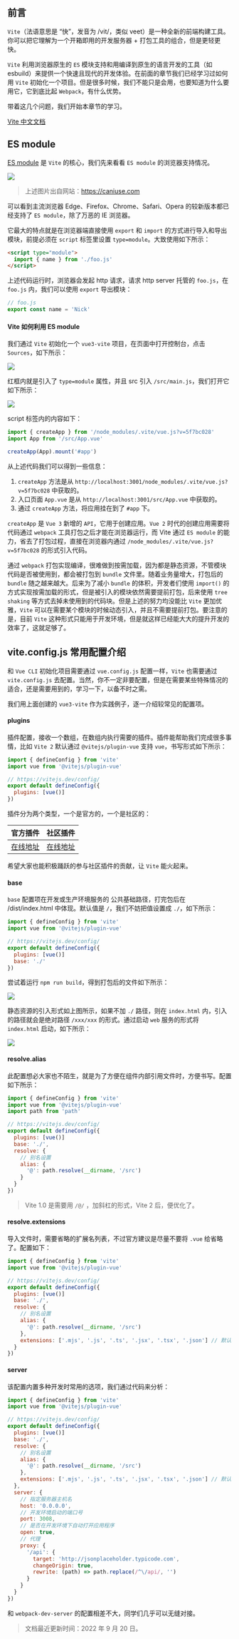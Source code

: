 ## 前言

`Vite`（法语意思是 “快”，发音为 /vit/，类似 veet）是一种全新的前端构建工具。你可以把它理解为一个开箱即用的开发服务器 + 打包工具的组合，但是更轻更快。

`Vite` 利用浏览器原生的 `ES` 模块支持和用编译到原生的语言开发的工具（如 esbuild）来提供一个快速且现代的开发体验。在前面的章节我们已经学习过如何用 `Vite` 初始化一个项目。但是很多时候，我们不能只是会用，也要知道为什么要用它，它到底比起 `Webpack`，有什么优势。

带着这几个问题，我们开始本章节的学习。

[Vite 中文文档](https://cn.vitejs.dev)

## ES module

[ES module](https://developer.mozilla.org/zh-CN/docs/Web/JavaScript/Guide/Modules?spm=a2c6h.12873639.0.0.58f832acSuXjmc) 是 `Vite` 的核心，我们先来看看 `ES module` 的浏览器支持情况。

![](https://p3-juejin.byteimg.com/tos-cn-i-k3u1fbpfcp/1f14b656328843c59dac4e829056d2eb~tplv-k3u1fbpfcp-zoom-1.image)

> 上述图片出自网站：https://caniuse.com

可以看到主流浏览器 Edge、Firefox、Chrome、Safari、Opera 的较新版本都已经支持了 `ES module`，除了万恶的 IE 浏览器。

它最大的特点就是在浏览器端直接使用 `export` 和 `import` 的方式进行导入和导出模块，前提必须在 `script` 标签里设置 `type=module`。大致使用如下所示：

```html
<script type="module">
  import { name } from './foo.js'
</script>
```

上述代码运行时，浏览器会发起 http 请求，请求 http server 托管的 `foo.js`，在 `foo.js` 内，我们可以使用 `export` 导出模块：

```javascript
// foo.js
export const name = 'Nick'
```

#### Vite 如何利用 ES module

我们通过 `Vite` 初始化一个 `vue3-vite` 项目，在页面中打开控制台，点击 `Sources`，如下所示：

![](https://p3-juejin.byteimg.com/tos-cn-i-k3u1fbpfcp/be02e0d0ddad4125a06a26633cd7796e~tplv-k3u1fbpfcp-zoom-1.image)

红框内就是引入了 `type=module` 属性，并且 src 引入 `/src/main.js`，我们打开它如下所示：

![](https://p3-juejin.byteimg.com/tos-cn-i-k3u1fbpfcp/5fa243d555814b51877ab720b201f95a~tplv-k3u1fbpfcp-zoom-1.image)

script 标签内的内容如下：

```javascript
import { createApp } from '/node_modules/.vite/vue.js?v=5f7bc028'
import App from '/src/App.vue'

createApp(App).mount('#app')
```

从上述代码我们可以得到一些信息：

1. `createApp` 方法是从 `http://localhost:3001/node_modules/.vite/vue.js?v=5f7bc028` 中获取的。
2. 入口页面 `App.vue` 是从 `http://localhost:3001/src/App.vue` 中获取的。
3. 通过 `createApp` 方法，将应用挂在到了 `#app` 下。

`createApp` 是 `Vue 3` 新增的 `API`，它用于创建应用。`Vue 2` 时代的创建应用需要将代码通过 `webpack` 工具打包之后才能在浏览器运行，而 Vite 通过 `ES module` 的能力，省去了打包过程，直接在浏览器内通过 `/node_modules/.vite/vue.js?v=5f7bc028` 的形式引入代码。

通过 `webpack` 打包实现编译，很难做到按需加载，因为都是静态资源，不管模块代码是否被使用到，都会被打包到 `bundle` 文件里。随着业务量增大，打包后的 `bundle` 随之越来越大。后来为了减小 `bundle` 的体积，开发者们使用 `import()` 的方式实现按需加载的形式，但是被引入的模块依然需要提前打包，后来使用 `tree shaking` 等方式去掉未使用到的代码块。但是上述的努力均没能比 `Vite` 更加优雅，`Vite` 可以在需要某个模块的时候动态引入，并且不需要提前打包。要注意的是，目前 `Vite` 这种形式只能用于开发环境，但是就这样已经能大大的提升开发的效率了，这就足够了。

## vite.config.js 常用配置介绍

和 `Vue CLI` 初始化项目需要通过 `vue.config.js` 配置一样，`Vite` 也需要通过 `vite.config.js` 去配置。当然，你不一定非要配置，但是在需要某些特殊情况的适合，还是需要用到的，学习一下，以备不时之需。

我们用上面创建的 `vue3-vite` 作为实践例子，逐一介绍较常见的配置项。

#### plugins

插件配置，接收一个数组，在数组内执行需要的插件。插件能帮助我们完成很多事情，比如 `Vite 2` 默认通过 `@vitejs/plugin-vue` 支持 `vue`，书写形式如下所示：

```js
import { defineConfig } from 'vite'
import vue from '@vitejs/plugin-vue'

// https://vitejs.dev/config/
export default defineConfig({
  plugins: [vue()]  
})
```

插件分为两个类型，一个是官方的，一个是社区的：

| 官方插件 | 社区插件 |
| --------- | ----- |
| [在线地址](https://cn.vitejs.dev/plugins/) | [在线地址](https://github.com/vitejs/awesome-vite) |

希望大家也能积极踊跃的参与社区插件的贡献，让 `Vite` 能火起来。

#### base
`base` 配置项在开发或生产环境服务的 公共基础路径，打完包后在 /dist/index.html 中体现。默认值是 `/`，我们不妨把值设置成 `./`，如下所示：

```js
import { defineConfig } from 'vite'
import vue from '@vitejs/plugin-vue'

// https://vitejs.dev/config/
export default defineConfig({
  plugins: [vue()]  
  base: './'
})
```

尝试着运行 `npm run build`，得到打包后的文件如下所示：

![](https://p3-juejin.byteimg.com/tos-cn-i-k3u1fbpfcp/11835eeaeed64ee795ebc086d56a3f38~tplv-k3u1fbpfcp-zoom-1.image)

静态资源的引入形式如上图所示，如果不加 `./` 路径，则在 `index.html` 内，引入的路径就会是绝对路径 `/xxx/xxx` 的形式。通过启动 `web` 服务的形式将 `index.html` 启动，如下所示：

![](https://p3-juejin.byteimg.com/tos-cn-i-k3u1fbpfcp/236cb6fad1bd4e2f89b9de98e576499c~tplv-k3u1fbpfcp-zoom-1.image)

#### resolve.alias

此配置想必大家也不陌生，就是为了方便在组件内部引用文件时，方便书写。配置如下所示：

```js
import { defineConfig } from 'vite'
import vue from '@vitejs/plugin-vue'
import path from 'path'

// https://vitejs.dev/config/
export default defineConfig({
  plugins: [vue()]  
  base: './',
  resolve: {
    // 别名设置
    alias: {
      '@': path.resolve(__dirname, '/src')
    }
  }
})
```

> Vite 1.0 是需要用 `/@/` ，加斜杠的形式，Vite 2 后，便优化了。

#### resolve.extensions

导入文件时，需要省略的扩展名列表，不过官方建议是尽量不要将 `.vue` 给省略了。配置如下：

```js
import { defineConfig } from 'vite'
import vue from '@vitejs/plugin-vue'

// https://vitejs.dev/config/
export default defineConfig({
  plugins: [vue()]  
  base: './',
  resolve: {
    // 别名设置
    alias: {
      '@': path.resolve(__dirname, '/src')
    },
    extensions: ['.mjs', '.js', '.ts', '.jsx', '.tsx', '.json'] // 默认值
  }
})
```

#### server

该配置内置多种开发时常用的选项，我们通过代码来分析：

```js
import { defineConfig } from 'vite'
import vue from '@vitejs/plugin-vue'

// https://vitejs.dev/config/
export default defineConfig({
  plugins: [vue()]  
  base: './',
  resolve: {
    // 别名设置
    alias: {
      '@': path.resolve(__dirname, '/src')
    },
    extensions: ['.mjs', '.js', '.ts', '.jsx', '.tsx', '.json'] // 默认值
  },
  server: {
    // 指定服务器主机名
    host: '0.0.0.0',
    // 开发环境启动的端口号
    port: 3008,
    // 是否在开发环境下自动打开应用程序
    open: true,
    // 代理
    proxy: {
      '/api': {
        target: 'http://jsonplaceholder.typicode.com',
        changeOrigin: true,
        rewrite: (path) => path.replace(/^\/api/, '')
      }
    }
  }
})
```

和 `webpack-dev-server` 的配置相差不大，同学们几乎可以无缝对接。

> 文档最近更新时间：2022 年 9 月 20 日。